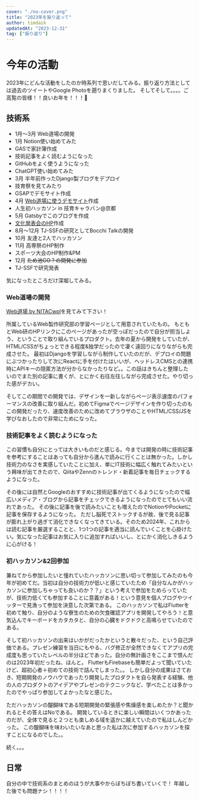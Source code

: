 ```yaml
---
cover: "./no-cover.png"
title: "2023年を振り返って"
author: timdaik
updatedAt: "2023-12-31"
tag: ["振り返り"]
---
```

# 今年の活動
2023年にどんな活動をしたのか時系列で思いだしてみる。振り返り方法としては過去のツイートやGoogle Photoを遡りまくりました。
そしてそして。。。。ご高覧の皆様！！良いお年を！！！👋

## 技術系
- 1月～3月 Web道場の開発
- 1月 Notion使い始めてみた
- GASで家計簿作成
- 技術記事をよく読むようになった
- GitHubをよく使うようになった
- ChatGPT使い始めてみた
- 3月 半年前作ったDjango製ブログをデプロイ
- 技育祭を見てみたり
- GSAPでデモサイト作成
- 4月 [Web道場に使うデモサイト](https://nitacwpl.tech/bunpatsu/bunpatsu)作成
- 人生初ハッカソン in 技育キャラバン@京都
- 5月 Gatsbyでこのブログを作成
- [文化発表会のHP](https://nitacwpl.tech/bunpatsu/bunpatsu)作成
- 8月～12月 TJ-SSFの研究としてBocchi Talkの開発
- 10月 友達と2人でハッカソン
- 11月 高専祭のHP制作
- スポーツ大会のHP制作&PM
- 12月 ~~ため池GO？の開発に参加~~
- TJ-SSFで研究発表

気になったところだけ深堀してみる。

### Web道場の開発
[Web道場 by NITACwpl](https://web-dojo.nitacwpl.tech/)を見てみて下さい！

所属しているWeb製作研究部の学習ページとして用意されていたもの。
もともとWeb研のHPリンクにこのページがあったが空っぽだったので自分が担当しよう、ということで取り組んでいるプロダクト。去年の夏から開発をしていたが、HTML/CSSがちょっとできる程度&独学だったので凄く遠回りになりながらも完成させた。
最初はDjangoを学習しながら制作していたのだが、デプロイの問題にぶつかったりして次にReactに手を付けたはいいが、ヘッドレスCMSとの連携時にAPIキーの隠匿方法が分からなかったりなど。。この話はきちんと整理したいのでまた別の記事に書くが、とにかく右往左往しながら完成させた。やり切った感がデカい。

そしてこの期間での開発では、デザインを一新しながらページ表示速度のパフォーマンスの改善に取り組んだ。初めてFigmaでページデザインを作り切ったのもこの開発だったり、速度改善のために改めてブラウザのことやHTML/CSS/JSを学びなおしたので非常にためになった。

### 技術記事をよく読むようになった
この習慣も自分にとっては大きいものだと感じる。今までは開発の時に技術記事を参考にすることはあっても自分から進んで読みに行くことは無かった。しかし技術力のなさを実感していたことに加え、単にIT技術に幅広く触れてみたいという興味が出てきたので、QiitaやZennのトレンド・新着記事を毎日チェックするようになった。

その後には自然とGoogleのおすすめに技術記事が出てくるようになったので幅広いメディア・ブログから記事をチェックできるようになったのでとてもいい流れであった。
その後に記事を後で読みたいことも増えたのでNotionやPocketに記事を保存するようになった。
ただし脳死でストックするが故、後で見る記事が膨れ上がり過ぎて消化できなくなってきている。そのため2024年、これからは読む記事を厳選することと、1つ1つの記事を適当に読んでいくことを心掛けたい。気になった記事はお気に入りに追加すればいいし、とにかく消化しきるように心がける！

### 初ハッカソン&2回参加
兼ねてから参加したいと憧れていたハッカソンに思い切って参加してみたのも今年が初めてだ。当初は自分の技術力が低いと感じていたため「自分なんかがハッカソンに参加しちゃっても良いのか？？」という考えで参加をためらっていたが、技術力低くても参加することに意義がある！という意見を個人ブログやツイッターで見漁って参加を決意した次第である。
このハッカソンで私はFlutterを初めて触り、自分のような寮生のための欠食確認アプリを開発してやろう！と意気込んでキーボードをカタカタと、自分の心臓をドクドクと高鳴らせていたのである。

そして初ハッカソンの出来はいかがだったかというと散々だった、という自己評価である。プレゼン練習を当日にもやる、バグ修正が全然できなくてアプリの完成度も思っていたレベルの半分ほどであった。自分の無計画さをここまで恨んだのは2023年初だったね、ほんと。
FlutterもFirebaseも簡単だよって聞いていたけど、超初心者＋初めての技術で詰んでしまった。。
しかし自分の成果はさておき、短期開発のノウハウであったり開発したプロダクトを自ら発表する経験、他の人のプロダクトのアイデアやプレゼンのテクニックなど、学べたことは多かったのでやっぱり参加してよかったなと感じた。

ただハッカソンの醍醐味である短期開発の緊張感や焦燥感を楽しめたか？と聞かれるとその答えはNoである。
開発しているときに楽しい瞬間はいくつかあったのだが、全体で見ると２つとも楽しめる域を遥かに越えていたので私はしんどかった。
この醍醐味を味わいたいなあと思った私は次に参加するハッカソンを探すことになるのでした。。

続く。。。

## 日常
自分の中で技術系のまとめのほうが大事やからぼちぼち書いていくで！
年越した後でも問題ナシ！！！！
